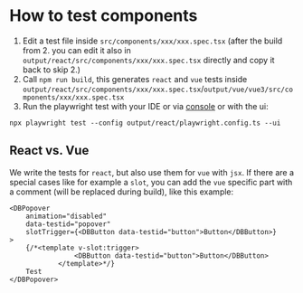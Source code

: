 # How to test components

1. Edit a test file inside `src/components/xxx/xxx.spec.tsx` (after the build from 2. you can edit it also in `output/react/src/components/xxx/xxx.spec.tsx` directly and copy it back to skip 2.)
2. Call `npm run build`, this generates `react` and `vue` tests inside `output/react/src/components/xxx/xxx.spec.tsx`/`output/vue/vue3/src/components/xxx/xxx.spec.tsx`
3. Run the playwright test with your IDE or via [console](https://playwright.dev/docs/running-tests) or with the ui:

```shell
npx playwright test --config output/react/playwright.config.ts --ui
```

## React vs. Vue

We write the tests for `react`, but also use them for `vue` with `jsx`. If there are a special cases like for example a `slot`, you can add the `vue` specific part with a comment (will be replaced during build), like this example:

```tsx
<DBPopover
	animation="disabled"
	data-testid="popover"
	slotTrigger={<DBButton data-testid="button">Button</DBButton>}
>
	{/*<template v-slot:trigger>
				<DBButton data-testid="button">Button</DBButton>
			</template>*/}
	Test
</DBPopover>
```
